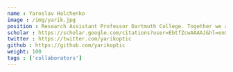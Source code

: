 ```yaml
---
name : Yaroslav Halchenko
image : /img/yarik.jpg
position : Research Assistant Professor Dartmuth College. Together we are developing technology to connect data across the globe using DataLad.org and brainlife.io
scholar : https://scholar.google.com/citations?user=EbtfZcwAAAAJ&hl=en&oi=ao
twitter : https://twitter.com/yarikoptic
github : https://github.com/yarikoptic
weight: 100
tags : ['collaborators']
---
```

